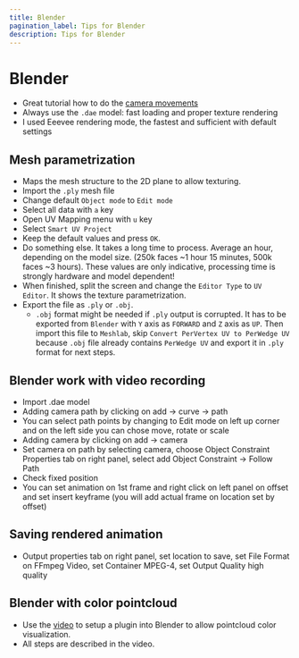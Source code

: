 ```yaml
---
title: Blender
pagination_label: Tips for Blender
description: Tips for Blender
---
```


# Blender

* Great tutorial how to do the [camera movements](https://www.youtube.com/watch?v=a7qyW1G350g&t=111s&ab_channel=Polyfjord)
* Always use the `.dae` model: fast loading and proper texture rendering
* I used Eeevee rendering mode, the fastest and sufficient with default settings

## Mesh parametrization

* Maps the mesh structure to the 2D plane to allow texturing.
* Import the `.ply` mesh file
* Change default `Object mode` to `Edit mode`
* Select all data with `a` key
* Open UV Mapping menu with `u` key
* Select `Smart UV Project`
* Keep the default values and press `OK`.
* Do something else. It takes a long time to process. Average an hour, depending on the model size. (250k faces ~1 hour 15 minutes, 500k faces ~3 hours). These values are only indicative, processing time is strongly hardware and model dependent!
* When finished, split the screen and change the `Editor Type` to `UV Editor`. It shows the texture parametrization.
* Export the file as `.ply` or `.obj`.
    * `.obj` format might be needed if `.ply` output is corrupted. It has to be exported from `Blender` with `Y` axis as `FORWARD` and `Z` axis as `UP`. Then import this file to `Meshlab`, skip `Convert PerVertex UV to PerWedge UV` because `.obj` file already contains `PerWedge UV` and export it in `.ply` format for next steps.

## Blender work with video recording

* Import .dae model
* Adding camera path by clicking on add -> curve -> path
* You can select path points by changing to Edit mode on left up corner and on the left side you can chose move, rotate or scale
* Adding camera by clicking on add -> camera
* Set camera on path by selecting camera, choose Object Constraint Properties tab on right panel, select add Object Constraint -> Follow Path
* Check fixed position
* You can set animation on 1st frame and right click on left panel on offset and set insert keyframe (you will add actual frame on location set by offset)

## Saving rendered animation

* Output properties tab on right panel, set location to save, set File Format on FFmpeg Video, set Container MPEG-4, set Output Quality high quality

## Blender with color pointcloud

* Use the [video](https://www.youtube.com/watch?v=kwpj7ZUtnac&ab_channel=Nicko16) to setup a plugin into Blender to allow pointcloud color visualization.
* All steps are described in the video.
